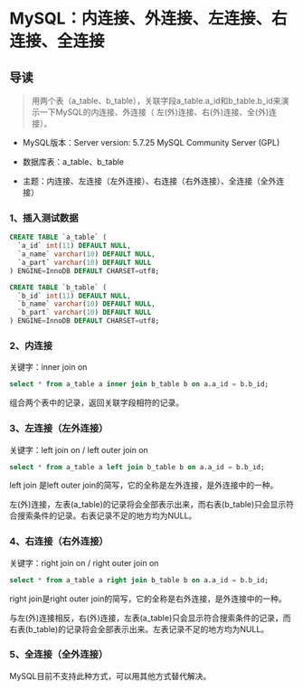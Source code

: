 # MySQL：内连接、外连接、左连接、右连接、全连接

## 导读

> 用两个表（a_table、b_table），关联字段a_table.a_id和b_table.b_id来演示一下MySQL的内连接、外连接（ 左(外)连接、右(外)连接、全(外)连接）。

- MySQL版本：Server version: 5.7.25 MySQL Community Server (GPL)

- 数据库表：a_table、b_table

- 主题：内连接、左连接（左外连接）、右连接（右外连接）、全连接（全外连接）

### 1、插入测试数据

```sql
CREATE TABLE `a_table` (
  `a_id` int(11) DEFAULT NULL,
  `a_name` varchar(10) DEFAULT NULL,
  `a_part` varchar(10) DEFAULT NULL
) ENGINE=InnoDB DEFAULT CHARSET=utf8;

CREATE TABLE `b_table` (
  `b_id` int(11) DEFAULT NULL,
  `b_name` varchar(10) DEFAULT NULL,
  `b_part` varchar(10) DEFAULT NULL
) ENGINE=InnoDB DEFAULT CHARSET=utf8;
```

### 2、内连接

关键字：inner join on

```sql
select * from a_table a inner join b_table b on a.a_id = b.b_id;
```

组合两个表中的记录，返回关联字段相符的记录。

### 3、左连接（左外连接）

关键字：left join on / left outer join on

```sql
select * from a_table a left join b_table b on a.a_id = b.b_id;
```

left join 是left outer join的简写，它的全称是左外连接，是外连接中的一种。

左(外)连接，左表(a_table)的记录将会全部表示出来，而右表(b_table)只会显示符合搜索条件的记录。右表记录不足的地方均为NULL。

### 4、右连接（右外连接）

关键字：right join on / right outer join on

```sql
select * from a_table a right join b_table b on a.a_id = b.b_id;
```

right join是right outer join的简写，它的全称是右外连接，是外连接中的一种。

与左(外)连接相反，右(外)连接，左表(a_table)只会显示符合搜索条件的记录，而右表(b_table)的记录将会全部表示出来。左表记录不足的地方均为NULL。

### 5、全连接（全外连接）

MySQL目前不支持此种方式，可以用其他方式替代解决。
